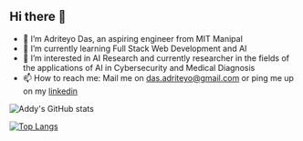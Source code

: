 ## Hi there 👋

- 🔭 I’m Adriteyo Das, an aspiring engineer from MIT Manipal
- 🌱 I’m currently learning Full Stack Web Development and AI
- 👯 I’m interested in AI Research and currently researcher in the fields of the applications of AI in Cybersecurity and Medical Diagnosis
- 📫 How to reach me: Mail me on das.adriteyo@gmail.com or ping me up on my [linkedin](https://www.linkedin.com/in/adriteyo-das/)

![Addy's GitHub stats](https://github-readme-stats.vercel.app/api?username=Addycted&show_icons=true&theme=radical)

[![Top Langs](https://github-readme-stats.vercel.app/api/top-langs/?username=Addycted&layout=donut-vertical)](https://github.com/Addycted/github-readme-stats)
